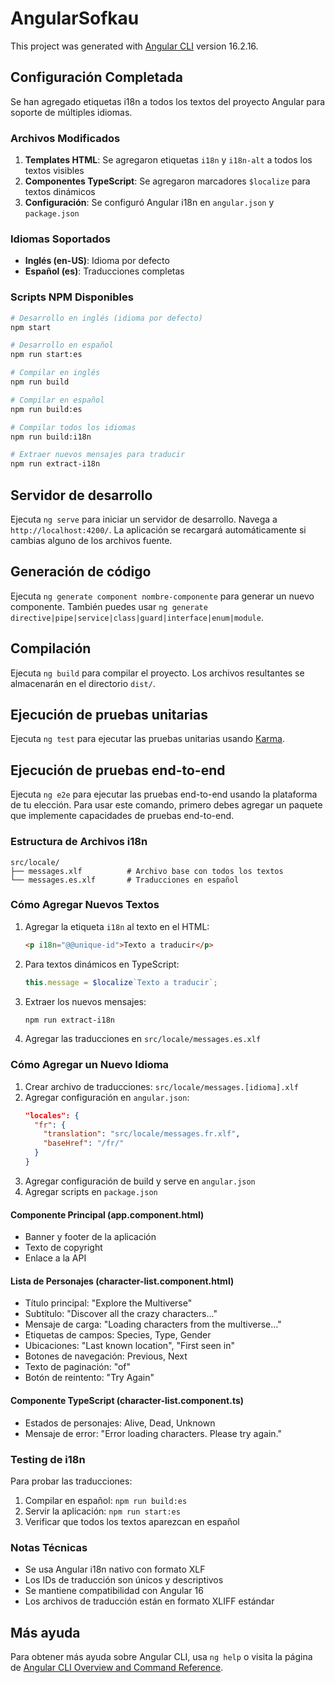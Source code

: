 # AngularSofkau

This project was generated with [Angular CLI](https://github.com/angular/angular-cli) version 16.2.16.

## Configuración Completada

Se han agregado etiquetas i18n a todos los textos del proyecto Angular para soporte de múltiples idiomas.

### Archivos Modificados

1. **Templates HTML**: Se agregaron etiquetas `i18n` y `i18n-alt` a todos los textos visibles
2. **Componentes TypeScript**: Se agregaron marcadores `$localize` para textos dinámicos
3. **Configuración**: Se configuró Angular i18n en `angular.json` y `package.json`

### Idiomas Soportados

- **Inglés (en-US)**: Idioma por defecto
- **Español (es)**: Traducciones completas

### Scripts NPM Disponibles

```bash
# Desarrollo en inglés (idioma por defecto)
npm start

# Desarrollo en español
npm run start:es

# Compilar en inglés
npm run build

# Compilar en español
npm run build:es

# Compilar todos los idiomas
npm run build:i18n

# Extraer nuevos mensajes para traducir
npm run extract-i18n
```

## Servidor de desarrollo

Ejecuta `ng serve` para iniciar un servidor de desarrollo. Navega a `http://localhost:4200/`. La aplicación se recargará automáticamente si cambias alguno de los archivos fuente.

## Generación de código

Ejecuta `ng generate component nombre-componente` para generar un nuevo componente. También puedes usar `ng generate directive|pipe|service|class|guard|interface|enum|module`.

## Compilación

Ejecuta `ng build` para compilar el proyecto. Los archivos resultantes se almacenarán en el directorio `dist/`.

## Ejecución de pruebas unitarias

Ejecuta `ng test` para ejecutar las pruebas unitarias usando [Karma](https://karma-runner.github.io).

## Ejecución de pruebas end-to-end

Ejecuta `ng e2e` para ejecutar las pruebas end-to-end usando la plataforma de tu elección. Para usar este comando, primero debes agregar un paquete que implemente capacidades de pruebas end-to-end.

### Estructura de Archivos i18n

```
src/locale/
├── messages.xlf          # Archivo base con todos los textos
└── messages.es.xlf       # Traducciones en español
```

### Cómo Agregar Nuevos Textos

1. Agregar la etiqueta `i18n` al texto en el HTML:
   ```html
   <p i18n="@@unique-id">Texto a traducir</p>
   ```

2. Para textos dinámicos en TypeScript:
   ```typescript
   this.message = $localize`Texto a traducir`;
   ```

3. Extraer los nuevos mensajes:
   ```bash
   npm run extract-i18n
   ```

4. Agregar las traducciones en `src/locale/messages.es.xlf`

### Cómo Agregar un Nuevo Idioma

1. Crear archivo de traducciones: `src/locale/messages.[idioma].xlf`
2. Agregar configuración en `angular.json`:
   ```json
   "locales": {
     "fr": {
       "translation": "src/locale/messages.fr.xlf",
       "baseHref": "/fr/"
     }
   }
   ```
3. Agregar configuración de build y serve en `angular.json`
4. Agregar scripts en `package.json`

#### Componente Principal (app.component.html)
- Banner y footer de la aplicación
- Texto de copyright
- Enlace a la API

#### Lista de Personajes (character-list.component.html)
- Título principal: "Explore the Multiverse"
- Subtítulo: "Discover all the crazy characters..."
- Mensaje de carga: "Loading characters from the multiverse..."
- Etiquetas de campos: Species, Type, Gender
- Ubicaciones: "Last known location", "First seen in"
- Botones de navegación: Previous, Next
- Texto de paginación: "of"
- Botón de reintento: "Try Again"

#### Componente TypeScript (character-list.component.ts)
- Estados de personajes: Alive, Dead, Unknown
- Mensaje de error: "Error loading characters. Please try again."

### Testing de i18n

Para probar las traducciones:

1. Compilar en español: `npm run build:es`
2. Servir la aplicación: `npm run start:es`
3. Verificar que todos los textos aparezcan en español

### Notas Técnicas

- Se usa Angular i18n nativo con formato XLF
- Los IDs de traducción son únicos y descriptivos
- Se mantiene compatibilidad con Angular 16
- Los archivos de traducción están en formato XLIFF estándar

## Más ayuda

Para obtener más ayuda sobre Angular CLI, usa `ng help` o visita la página de [Angular CLI Overview and Command Reference](https://angular.io/cli).
